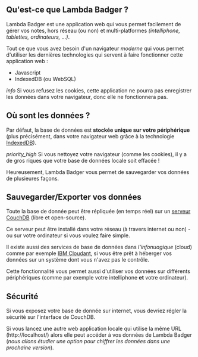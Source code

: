 ## Qu'est-ce que Lambda Badger ?

Lambda Badger est une application web qui vous permet facilement de gérer vos notes, hors réseau (ou non) et multi-platformes *(intelliphone, tablettes, ordinateurs, ...)*.

Tout ce que vous avez besoin d'un navigateur *moderne* qui vous permet d'utiliser les dernières technologies qui servent à faire fonctionner cette application web :
- Javascript
- IndexedDB (ou WebSQL)

<p class="v-alert v-sheet v-alert--border v-alert--border-left indigo my-3">
    <i aria-hidden="true" class="v-icon material-icons theme--dark v-alert__icon">info</i>
    <span>Si vous refusez les cookies, cette application ne pourra pas enregistrer les données dans votre navigateur, donc elle ne fonctionnera pas.</span>
</p>

## Où sont les données ?

Par défaut, la base de données est **stockée unique sur votre périphérique**
(plus précisément, dans votre navigateur web grâce à la technologie [IndexedDB](https://fr.wikipedia.org/wiki/Indexed_Database_API)).

<p class="v-alert v-sheet v-alert--border v-alert--border-left orange my-3">
    <i aria-hidden="true" class="v-icon material-icons theme--dark v-alert__icon">priority_high</i>
    <span>Si vous nettoyez votre navigateur (comme les cookies), il y a de gros riques que votre base de données locale soit effacée !</span>
</p>

Heureusement, Lambda Badger vous permet de sauvegarder vos données de plusieures façons.

## Sauvegarder/Exporter vos données

Toute la base de donnée peut être répliquée (en temps réel) sur un [serveur CouchDB](http://couchdb.apache.org/) (libre et open-source).

Ce serveur peut être installé dans votre réseau (à travers internet ou non) - ou sur votre ordinateur si vous voulez faire simple.

Il existe aussi des services de base de données dans *l'infonuagique* (cloud) comme par exemple [IBM Cloudant](https://www.ibm.com/cloud/cloudant), si vous être prêt à héberger vos données sur un système dont vous n'avez pas le contrôle.

Cette fonctionnalité vous permet aussi d'utiliser vos données sur différents périphériques (comme par exemple votre intelliphone **et** votre ordinateur).

## Sécurité

Si vous exposez votre base de donnée sur internet, vous devriez régler la sécurité sur l'interface de CouchDB.

Si vous lancez une autre web application locale qui utilise la même URL (http://localhost/) alors elle peut accéder à vos données de Lambda Badger (*nous allons étudier une option pour chiffrer les données dans une prochaine version*).
